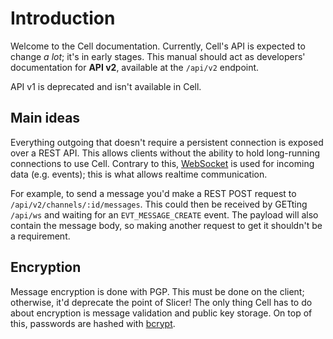 # Introduction

Welcome to the Cell documentation. Currently, Cell's API is expected to change _a lot_; it's in early stages. This manual should act as developers' documentation for **API v2**, available at the `/api/v2` endpoint.

API v1 is deprecated and isn't available in Cell.

## Main ideas

Everything outgoing that doesn't require a persistent connection is exposed over a REST API. This allows clients without the ability to hold long-running connections to use Cell. Contrary to this, [WebSocket](https://en.wikipedia.org/wiki/WebSocket) is used for incoming data (e.g. events); this is what allows realtime communication.

For example, to send a message you'd make a REST POST request to `/api/v2/channels/:id/messages`. This could then be received by GETting `/api/ws` and waiting for an `EVT_MESSAGE_CREATE` event. The payload will also contain the message body, so making another request to get it shouldn't be a requirement.

## Encryption

Message encryption is done with PGP. This must be done on the client; otherwise, it'd deprecate the point of Slicer! The only thing Cell has to do about encryption is message validation and public key storage. On top of this, passwords are hashed with [bcrypt](https://en.wikipedia.org/wiki/Bcrypt).
